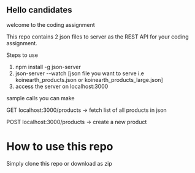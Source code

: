 ## Hello candidates

welcome to the coding assignment

This repo contains 2 json files to server as the REST API for your coding assignment.

Steps to use

1. npm install -g json-server
2. json-server --watch [json file you want to serve i.e koinearth_products.json or koinearth_products_large.json]
3. access the server on localhost:3000

sample calls you can make

GET localhost:3000/products -> fetch list of all products in json

POST localhost:3000/products -> create a new product

# How to use this repo

Simply clone this repo or download as zip
